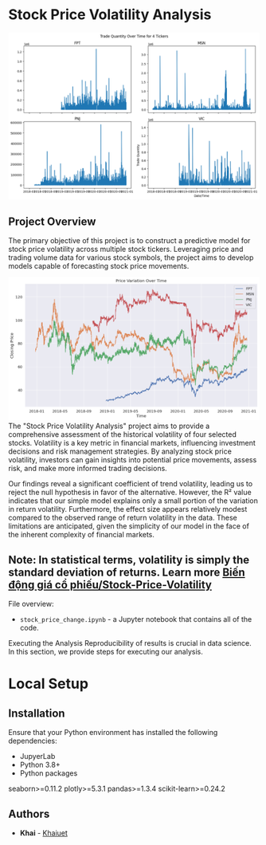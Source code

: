 # Stock Price Volatility Analysis

![Stock Price Volatility Analysis](Screenshot/6.png)
## Project Overview

The primary objective of this project is to construct a predictive model for stock price volatility across multiple stock tickers. Leveraging price and trading volume data for various stock symbols, the project aims to develop models capable of forecasting stock price movements.

![Stock Price Volatility Analysis](Screenshot/1.png)
The "Stock Price Volatility Analysis" project aims to provide a comprehensive assessment of the historical volatility of four selected stocks. Volatility is a key metric in financial markets, influencing investment decisions and risk management strategies. By analyzing stock price volatility, investors can gain insights into potential price movements, assess risk, and make more informed trading decisions.

Our findings reveal a significant coefficient of trend volatility, leading us to reject the null hypothesis in favor of the alternative. However, the R² value indicates that our simple model explains only a small portion of the variation in return volatility. Furthermore, the effect size appears relatively modest compared to the observed range of return volatility in the data. These limitations are anticipated, given the simplicity of our model in the face of the inherent complexity of financial markets.

## Note: In statistical terms, volatility is simply the standard deviation of returns. Learn more [Biến động giá cổ phiếu/Stock-Price-Volatility](https://www.vietcap.com.vn/kien-thuc/tai-sao-gia-co-phieu-lai-co-su-bien-dong#:~:text=Bi%E1%BA%BFn%20%C4%91%E1%BB%99ng%20gi%C3%A1%20c%E1%BB%95%20phi%E1%BA%BFu%20l%C3%A0%20g%C3%AC%3F,c%E1%BB%A7a%20c%C3%A1c%20nh%C3%A0%20%C4%91%E1%BA%A7u%20t%C6%B0.)

File overview:

* `stock_price_change.ipynb` - a Jupyter notebook that contains all of the code.

Executing the Analysis
Reproducibility of results is crucial in data science. In this section, we provide steps for executing our analysis.

# Local Setup

## Installation
Ensure that your Python environment has installed the following dependencies:
* JupyerLab
* Python 3.8+
* Python packages

seaborn>=0.11.2
plotly>=5.3.1
pandas>=1.3.4
scikit-learn>=0.24.2


## Authors

  - **Khai** -
    [Khaiuet](https://github.com/Khaiuet)

